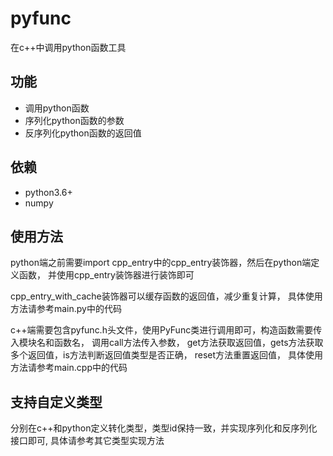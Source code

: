 # pyfunc
在c++中调用python函数工具

## 功能
- 调用python函数
- 序列化python函数的参数
- 反序列化python函数的返回值

## 依赖
- python3.6+
- numpy

## 使用方法
python端之前需要import cpp_entry中的cpp_entry装饰器，然后在python端定义函数，
并使用cpp_entry装饰器进行装饰即可

cpp_entry_with_cache装饰器可以缓存函数的返回值，减少重复计算，
具体使用方法请参考main.py中的代码

c++端需要包含pyfunc.h头文件，使用PyFunc类进行调用即可，构造函数需要传入模块名和函数名，
调用call方法传入参数， get方法获取返回值，gets方法获取多个返回值，is方法判断返回值类型是否正确，
reset方法重置返回值， 具体使用方法请参考main.cpp中的代码

## 支持自定义类型
分别在c++和python定义转化类型，类型id保持一致，并实现序列化和反序列化接口即可,
具体请参考其它类型实现方法